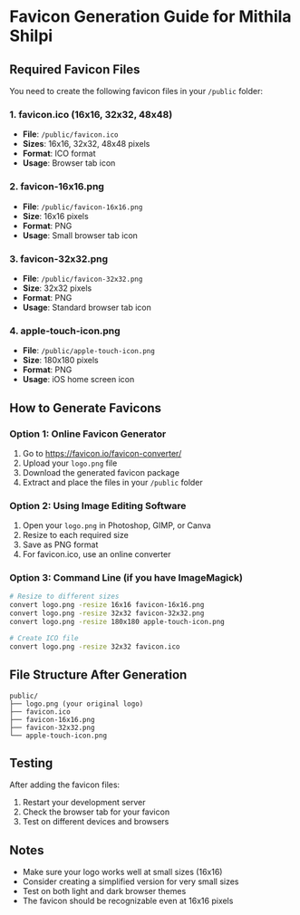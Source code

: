 # Favicon Generation Guide for Mithila Shilpi

## Required Favicon Files

You need to create the following favicon files in your `/public` folder:

### 1. favicon.ico (16x16, 32x32, 48x48)
- **File**: `/public/favicon.ico`
- **Sizes**: 16x16, 32x32, 48x48 pixels
- **Format**: ICO format
- **Usage**: Browser tab icon

### 2. favicon-16x16.png
- **File**: `/public/favicon-16x16.png`
- **Size**: 16x16 pixels
- **Format**: PNG
- **Usage**: Small browser tab icon

### 3. favicon-32x32.png
- **File**: `/public/favicon-32x32.png`
- **Size**: 32x32 pixels
- **Format**: PNG
- **Usage**: Standard browser tab icon

### 4. apple-touch-icon.png
- **File**: `/public/apple-touch-icon.png`
- **Size**: 180x180 pixels
- **Format**: PNG
- **Usage**: iOS home screen icon

## How to Generate Favicons

### Option 1: Online Favicon Generator
1. Go to https://favicon.io/favicon-converter/
2. Upload your `logo.png` file
3. Download the generated favicon package
4. Extract and place the files in your `/public` folder

### Option 2: Using Image Editing Software
1. Open your `logo.png` in Photoshop, GIMP, or Canva
2. Resize to each required size
3. Save as PNG format
4. For favicon.ico, use an online converter

### Option 3: Command Line (if you have ImageMagick)
```bash
# Resize to different sizes
convert logo.png -resize 16x16 favicon-16x16.png
convert logo.png -resize 32x32 favicon-32x32.png
convert logo.png -resize 180x180 apple-touch-icon.png

# Create ICO file
convert logo.png -resize 32x32 favicon.ico
```

## File Structure After Generation
```
public/
├── logo.png (your original logo)
├── favicon.ico
├── favicon-16x16.png
├── favicon-32x32.png
└── apple-touch-icon.png
```

## Testing
After adding the favicon files:
1. Restart your development server
2. Check the browser tab for your favicon
3. Test on different devices and browsers

## Notes
- Make sure your logo works well at small sizes (16x16)
- Consider creating a simplified version for very small sizes
- Test on both light and dark browser themes
- The favicon should be recognizable even at 16x16 pixels
